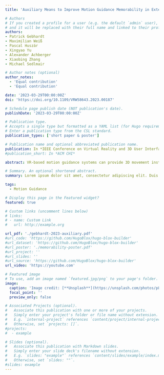 ```yaml
---
title: 'Auxiliary Means to Improve Motion Guidance Memorability in Extended Reality'

# Authors
# If you created a profile for a user (e.g. the default `admin` user), write the username (folder name) here
# and it will be replaced with their full name and linked to their profile.
authors:
- Patrick Gebhardt
- Maximilian Weiß
- Pascal Huszár
- Xingyao Yu
- Alexander Achberger
- Xiaobing Zhang
- Michael Sedlmair

# Author notes (optional)
author_notes:
  - 'Equal contribution'
  - 'Equal contribution'

date: '2023-03-29T00:00:00Z'
doi: 'https://doi.org/10.1109/VRW58643.2023.00187'

# Schedule page publish date (NOT publication's date).
publishDate: '2023-03-29T00:00:00Z'

# Publication type.
# Accepts a single type but formatted as a YAML list (for Hugo requirements).
# Enter a publication type from the CSL standard.
publication_types: ['short paper & poster']

# Publication name and optional abbreviated publication name.
publication: In *IEEE Conference on Virtual Reality and 3D User Interfaces Abstracts and Workshops (IEEE VRW)*
#publication_short: In *ACM CHI*

abstract: VR-based motion guidance systems can provide 3D movement instructions and real-time feedback for practicing movement without a live instructor. However, the precise visualization of movement paths or postures may be insufficient to learn a new motor skill, as they might make users too dependent and lead to poor performance when there is no guidance. In this paper, we propose to use enhanced error visualization, asymptotic path, increasing transparency, and haptic constraint to improve the memorability of motion guidance. Our study results indicated that adding an enhanced error feedback visualization helped the users with short-term retention.

# Summary. An optional shortened abstract.
summary: Lorem ipsum dolor sit amet, consectetur adipiscing elit. Duis posuere tellus ac convallis placerat. Proin tincidunt magna sed ex sollicitudin condimentum.

tags:
  - Motion Guidance

# Display this page in the Featured widget?
featured: true

# Custom links (uncomment lines below)
# links:
# - name: Custom Link
#   url: http://example.org

url_pdf: './gebhardt-2023-auxiliary.pdf'
#url_code: 'https://github.com/HugoBlox/hugo-blox-builder'
#url_dataset: 'https://github.com/HugoBlox/hugo-blox-builder'
#url_poster: './memorability-poster.pdf'
#url_project: ''
#url_slides: ''
#url_source: 'https://github.com/HugoBlox/hugo-blox-builder'
url_video: 'https://youtube.com'

# Featured image
# To use, add an image named `featured.jpg/png` to your page's folder.
image:
  caption: 'Image credit: [**Unsplash**](https://unsplash.com/photos/pLCdAaMFLTE)'
  focal_point: ''
  preview_only: false

# Associated Projects (optional).
#   Associate this publication with one or more of your projects.
#   Simply enter your project's folder or file name without extension.
#   E.g. `internal-project` references `content/project/internal-project/index.md`.
#   Otherwise, set `projects: []`.
#projects:
#  - example

# Slides (optional).
#   Associate this publication with Markdown slides.
#   Simply enter your slide deck's filename without extension.
#   E.g. `slides: "example"` references `content/slides/example/index.md`.
#   Otherwise, set `slides: ""`.
#slides: example
---
```


<!-- {{% callout note %}}
Click the _Cite_ button above to demo the feature to enable visitors to import publication metadata into their reference management software.
{{% /callout %}}

{{% callout note %}}
Create your slides in Markdown - click the _Slides_ button to check out the example.
{{% /callout %}}

Add the publication's **full text** or **supplementary notes** here. You can use rich formatting such as including [code, math, and images](https://docs.hugoblox.com/content/writing-markdown-latex/). -->
